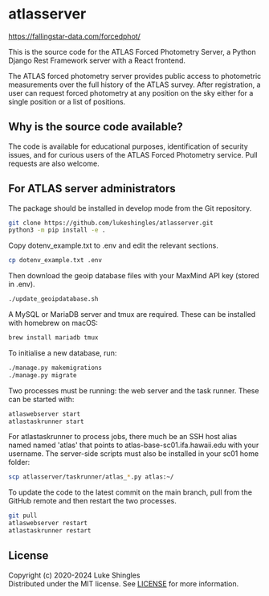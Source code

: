 # atlasserver

<https://fallingstar-data.com/forcedphot/>

This is the source code for the ATLAS Forced Photometry Server, a Python Django Rest Framework server with a React frontend.

The ATLAS forced photometry server provides public
access to photometric measurements over the full history of the ATLAS
survey. After registration, a user can request forced photometry at
any position on the sky either for a single position or a list of positions.

## Why is the source code available?
The code is available for educational purposes, identification of security issues, and for curious users of the ATLAS Forced Photometry service. Pull requests are also welcome.

## For ATLAS server administrators
The package should be installed in develop mode from the Git repository.
```sh
git clone https://github.com/lukeshingles/atlasserver.git
python3 -m pip install -e .
```

Copy dotenv_example.txt to .env and edit the relevant sections.
```sh
cp dotenv_example.txt .env
```

Then download the geoip database files with your MaxMind API key (stored in .env).
```sh
./update_geoipdatabase.sh
```

A MySQL or MariaDB server and tmux are required. These can be installed with homebrew on macOS:
```sh
brew install mariadb tmux
```

To initialise a new database, run:
```sh
./manage.py makemigrations
./manage.py migrate
```

Two processes must be running: the web server and the task runner. These can be started with:
```sh
atlaswebserver start
atlastaskrunner start
```

For atlastaskrunner to process jobs, there much be an SSH host alias named named 'atlas' that points to atlas-base-sc01.ifa.hawaii.edu with your username. The server-side scripts must also be installed in your sc01 home folder:
```sh
scp atlasserver/taskrunner/atlas_*.py atlas:~/
```

To update the code to the latest commit on the main branch, pull from the GitHub remote and then restart the two processes.
```sh
git pull
atlaswebserver restart
atlastaskrunner restart
```

## License
Copyright (c) 2020-2024 Luke Shingles
<br/>Distributed under the MIT license. See [LICENSE](https://github.com/lukeshingles/atlasserver/blob/main/LICENSE) for more information.
